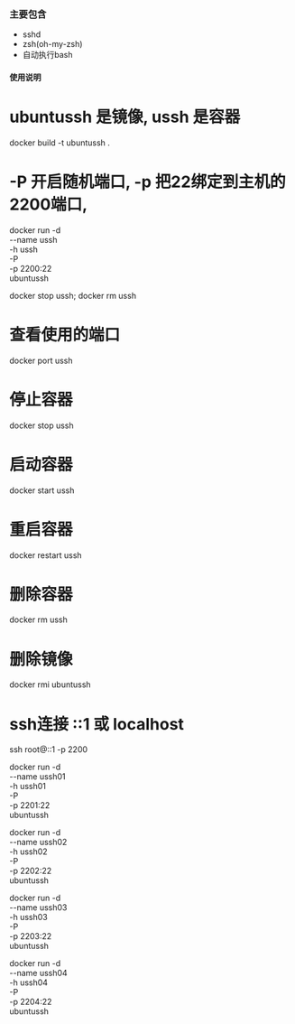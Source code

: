 ### 主要包含
- sshd
- zsh(oh-my-zsh)
- 自动执行bash

#### 使用说明


# ubuntussh 是镜像,  ussh 是容器
docker build -t ubuntussh .

# -P 开启随机端口,  -p 把22绑定到主机的2200端口, 
docker run -d \
    --name ussh \
    -h ussh \
    -P \
    -p 2200:22 \
    ubuntussh

docker stop ussh; docker rm ussh
# 查看使用的端口
docker port ussh

# 停止容器
docker stop ussh
# 启动容器
docker start ussh
# 重启容器
docker restart ussh
# 删除容器
docker rm ussh
# 删除镜像
docker rmi ubuntussh

# ssh连接 ::1 或 localhost
ssh root@::1 -p 2200

docker run -d \
    --name ussh01 \
    -h ussh01 \
    -P \
    -p 2201:22 \
    ubuntussh

docker run -d \
    --name ussh02 \
    -h ussh02 \
    -P \
    -p 2202:22 \
    ubuntussh

docker run -d \
    --name ussh03 \
    -h ussh03 \
    -P \
    -p 2203:22 \
    ubuntussh

docker run -d \
    --name ussh04 \
    -h ussh04 \
    -P \
    -p 2204:22 \
    ubuntussh

